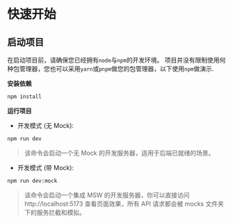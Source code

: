 # 快速开始

## 启动项目

在启动项目前，请确保您已经拥有`node`与`npm`的开发环境。
项目并没有限制使用何种包管理器，您也可以采用`yarn`或`pnpm`做您的包管理器，以下使用`npm`做演示.

**安装依赖**

```bash
npm install
```

**运行项目**

- 开发模式 (无 Mock):

```bash
npm run dev
```

> 该命令会启动一个无 Mock 的开发服务器，适用于后端已就绪的场景。

- 开发模式 (带 Mock):

```bash
npm run dev:mock
```

> 该命令会启动一个集成 MSW 的开发服务器，你可以直接访问 http://localhost:5173 查看页面效果，所有 API 请求都会被 mocks 文件夹下的服务拦截和模拟。
